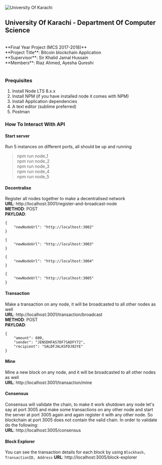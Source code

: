 ![University Of Karachi](https://github.com/riazahmed0147/blockchain/blob/master/img/logo.png)

## University Of Karachi - Department Of Computer Science

<br>
  **Final Year Project (MCS 2017-2018)**<br>
  **Project Title**: Bitcoin blockchain Application<br>
  **Supervisor**: Sir Khalid Jamal Hussain<br>
  **Members**: Riaz Ahmed, Ayesha Qureshi<br>
 <br>

### Prequisites
1. Install Node LTS 8.x.x 
2. Install NPM (if you have installed node it comes with NPM)
3. Install Application dependencies
4. A text editor (sublime preferred)
5. Postman

### How To Interact With API

#### Start server
Run 5 instances on different ports, all should be up and running
> npm run node_1 <br>
> npm run node_2 <br>
> npm run node_3 <br>
> npm run node_4 <br>
> npm run node_5 <br>

#### Decentralise
Register all nodes together to make a decentralised network<br>
**URL**: http://localhost:3001/register-and-broadcast-node<br>
**METHOD**: POST<br>
**PAYLOAD**:
```
{
	"newNodeUrl": "http://localhost:3002"
}
```
```
{
	"newNodeUrl": "http://localhost:3003"
}
```
```
{
	"newNodeUrl": "http://localhost:3004"
}
```
```
{
	"newNodeUrl": "http://localhost:3005"
}
```

#### Transaction
Make a transaction on any node, it will be broadcasted to all other nodes as well<br>
**URL**: http://localhost:3001/transaction/broadcast<br>
**METHOD**: POST<br>
**PAYLOAD**:
```
{
	"amount": 600,
	"sender": "JENSDHFAS7DF7SADFY72",
	"recipient": "SALDFJALKSFDJ82YE"
}
```

#### Mine
Mine a new block on any node, and it will be broadcasted to all other nodes as well<br>
**URL**: http://localhost:3001/transaction/mine<br>

#### Consensus
Consensus will validate the chain, to make it work shutdown any node let's say at port 3005 and make some transactions on any other node and start the server at port 3005 again and again register it with any other node. So blockchain at port 3005 does not contain the valid chain. In order to validate do the following:<br>
**URL**: http://localhost:3005/consensus<br>

#### Block Explorer
You can see the transaction details for each block by using `Blockhash, TransactionID, Address`
**URL**: http://localhost:3005/block-explorer